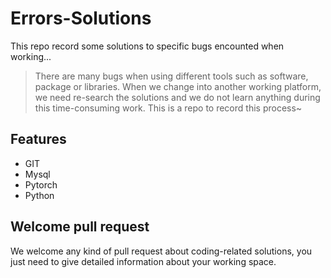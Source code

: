 # Errors-Solutions

This repo record some solutions to specific bugs encounted when working...

> There are many bugs when using different tools such as software, package or libraries. When we change into another working platform, we need re-search the solutions and we do not learn anything during this time-consuming work. This is a repo to record this process~

## Features

- GIT
- Mysql
- Pytorch
- Python


## Welcome pull request

We welcome any kind of pull request about coding-related solutions, you just need to give detailed information about your working space.
